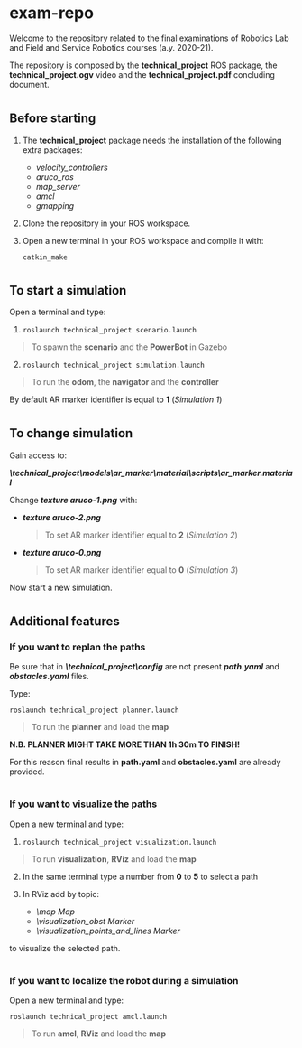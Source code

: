 # exam-repo
Welcome to the repository related to the final examinations of Robotics Lab and Field and Service Robotics courses (a.y. 2020-21).

The repository is composed by the **technical_project** ROS package, the **technical_project.ogv** video and the **technical_project.pdf** concluding document.

#
## Before starting
1. The **technical_project** package needs the installation of the following extra packages:

   <ul>
   <li><em>velocity_controllers</em></li>
   <li><em>aruco_ros</em></li>
   <li><em>map_server</em></li>
   <li><em>amcl</em></li>
   <li><em>gmapping</em></li>
   </ul>

2. Clone the repository in your ROS workspace.

3. Open a new terminal in your ROS workspace and compile it with:

   `catkin_make`

#
## To start a simulation

Open a terminal and type:

1. `roslaunch technical_project scenario.launch`
>To spawn the **scenario** and the **PowerBot** in Gazebo
 
2. `roslaunch technical_project simulation.launch`
>To run the **odom**, the **navigator** and the **controller**  

By default AR marker identifier is equal to **1** (*Simulation 1*) 

#
## To change simulation

Gain access to:

<em><strong>\technical_project\models\ar_marker\material\scripts\ar_marker.material</em></strong>

Change <em><strong>texture aruco-1.png</strong></em> with:

<ul>
<li><em><strong>texture aruco-2.png</strong></em></li>

>To set AR marker identifier equal to **2** (*Simulation 2*)
 
 <li><em><strong>texture aruco-0.png</strong></em></li>
 
>To set AR marker identifier equal to **0** (*Simulation 3*)
 
</ul>

Now start a new simulation.


#
## Additional features




### If you want to replan the paths
 
Be sure that in 
<em><strong>\technical_project\config</em></strong> are not present <em><strong>path.yaml</em></strong> and <em><strong>obstacles.yaml</strong></em></strong> files.

Type:

`roslaunch technical_project planner.launch`
>To run the **planner** and load the **map**

**N.B. PLANNER MIGHT TAKE MORE THAN 1h 30m TO FINISH!**
 
For this reason final results in **path.yaml** and **obstacles.yaml** are already provided.

 
#
### If you want to visualize the paths
 
 Open a new terminal and type:
 
1. `roslaunch technical_project visualization.launch`

>To run **visualization**, **RViz** and load the **map**
 
2. In the same terminal type a number from **0** to **5** to select a path
 
3. In RViz add by topic:

   <ul>
   <li><em>\map Map</em></li>
   <li><em>\visualization_obst Marker</em></li>
   <li><em>\visualization_points_and_lines Marker</em></li>
   </ul>
 
 to visualize the selected path.
 


# 
### If you want to localize the robot during a simulation
 
 Open a new terminal and type:
 
`roslaunch technical_project amcl.launch`

>To run **amcl**, **RViz** and load the **map**
 

